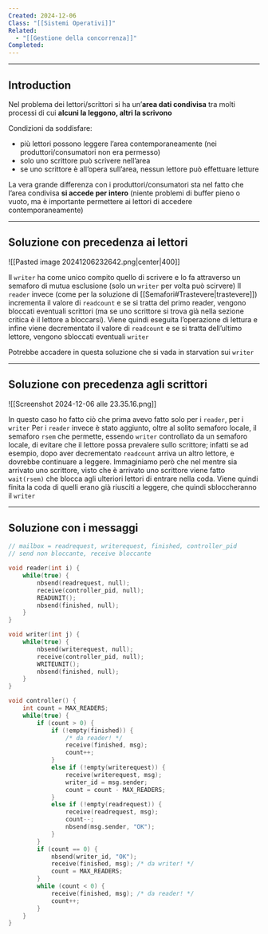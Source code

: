 ```yaml
---
Created: 2024-12-06
Class: "[[Sistemi Operativi]]"
Related:
  - "[[Gestione della concorrenza]]"
Completed:
---
```

---
## Introduction
Nel problema dei lettori/scrittori si ha un’**area dati condivisa** tra molti processi di cui **alcuni la leggono, altri la scrivono**

Condizioni da soddisfare:
- più lettori possono leggere l’area contemporaneamente (nei produttori/consumatori non era permesso)
- solo uno scrittore può scrivere nell’area
- se uno scrittore è all’opera sull’area, nessun lettore può effettuare letture

La vera grande differenza con i produttori/consumatori sta nel fatto che l’area condivisa **si accede per intero** (niente problemi di buffer pieno o vuoto, ma è importante permettere ai lettori di accedere contemporaneamente)

---
## Soluzione con precedenza ai lettori
![[Pasted image 20241206232642.png|center|400]]

Il `writer` ha come unico compito quello di scrivere e lo fa attraverso un semaforo di mutua esclusione (solo un `writer` per volta può scirvere)
Il `reader` invece (come per la soluzione di [[Semafori#Trastevere|trastevere]]) incrementa il valore di `readcount` e se si tratta del primo reader, vengono bloccati eventuali scrittori (ma se uno scrittore si trova già nella sezione critica è il lettore a bloccarsi). Viene quindi eseguita l’operazione di lettura e infine viene decrementato il valore di `readcount` e se si tratta dell’ultimo lettore, vengono sbloccati eventuali `writer`

Potrebbe accadere in questa soluzione che si vada in starvation sui `writer`

---
## Soluzione con precedenza agli scrittori
![[Screenshot 2024-12-06 alle 23.35.16.png]]

In questo caso ho fatto ciò che prima avevo fatto solo per i `reader`, per i `writer`
Per i `reader` invece è stato aggiunto, oltre al solito semaforo locale, il semaforo `rsem` che permette, essendo `writer` controllato da un semaforo locale, di evitare che il lettore possa prevalere sullo scrittore; infatti se ad esempio, dopo aver decrementato `readcount` arriva un altro lettore, e dovrebbe continuare a leggere. Immaginiamo però che nel mentre sia arrivato uno scrittore, visto che è arrivato uno scrittore viene fatto `wait(rsem)` che blocca agli ulteriori lettori di entrare nella coda. Viene quindi finita la coda di quelli erano già riusciti a leggere, che quindi sbloccheranno il `writer`

---
## Soluzione con i messaggi
```c
// mailbox = readrequest, writerequest, finished, controller_pid
// send non bloccante, receive bloccante

void reader(int i) {
	while(true) {
		nbsend(readrequest, null);
		receive(controller_pid, null);
		READUNIT();
		nbsend(finished, null);
	}
}

void writer(int j) {
	while(true) {
		nbsend(writerequest, null);
		receive(controller_pid, null);
		WRITEUNIT();
		nbsend(finished, null);
	}
}

void controller() {
	int count = MAX_READERS;
	while(true) {
		if (count > 0) {
			if (!empty(finished)) {
				/* da reader! */
				receive(finished, msg);
				count++;
			}
			else if (!empty(writerequest)) {
				receive(writerequest, msg);
				writer_id = msg.sender;
				count = count - MAX_READERS;
			}
			else if (!empty(readrequest)) {
				receive(readrequest, msg);
				count--;
				nbsend(msg.sender, "OK");
			}
		}
		if (count == 0) {
			nbsend(writer_id, "OK");
			receive(finished, msg); /* da writer! */
			count = MAX_READERS;
		}
		while (count < 0) {
			receive(finished, msg); /* da reader! */
			count++;
		}
	}
}
```